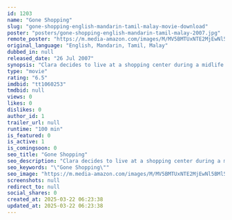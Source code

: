 ```yaml
---
id: 1203
name: "Gone Shopping"
slug: "gone-shopping-english-mandarin-tamil-malay-movie-download"
poster: "posters/gone-shopping-english-mandarin-tamil-malay-2007.jpg"
remote_poster: "https://m.media-amazon.com/images/M/MV5BMTUxNTE2MjEwNl5BMl5BanBnXkFtZTcwNTMwODc3MQ@@._V1_SX300.jpg"
original_language: "English, Mandarin, Tamil, Malay"
dubbed_in: null
released_date: "26 Jul 2007"
synopsis: "Clara decides to live at a shopping center during a midlife crisis. Amid the strange life move, she begins making unexpected bonds in the mall she now calls home."
type: "movie"
rating: "6.5"
imdbid: "tt1060253"
tmdbid: null
views: 0
likes: 0
dislikes: 0
author_id: 1
trailer_url: null
runtime: "100 min"
is_featured: 0
is_active: 1
is_comingsoon: 0
seo_title: "Gone Shopping"
seo_description: "Clara decides to live at a shopping center during a midlife crisis. Amid the strange life move, she begins making unexpected bonds in the mall she now calls home."
seo_keywords: "\"Gone Shopping\""
seo_image: "https://m.media-amazon.com/images/M/MV5BMTUxNTE2MjEwNl5BMl5BanBnXkFtZTcwNTMwODc3MQ@@._V1_SX300.jpg"
screenshots: null
redirect_to: null
social_shares: 0
created_at: 2025-03-22 06:23:38
updated_at: 2025-03-22 06:23:38
---
```


